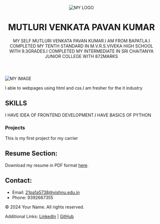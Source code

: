 <!DOCTYPE html>
<html>
  <head>
    <title>My portfolio</title>
  </head>
  <body>
    <header>
        <img src="https://as2.ftcdn.net/v2/jpg/02/72/92/57/1000_F_272925704_1qM9NGnvwWjuKekr4SyZvmLtb7clTNBL.jpg" alt="MY LOGO">
        <h1>MUTLURI VENKATA PAVAN KUMAR</h1>
        <p>MY SELF MUTLURI VENKATA PAVAN KUMAR.I AM FROM BAPATLA.I COMPLETED MY TENTH STANDARD IN M.V.R.S.VIVEKA HIGH SCHOOL WITH 9.3GRADES.I COMPLETED MY INTERMEDIATE IN SRI CHAITANYA JUNIOR COLLEGE WITH 872MARKS</p>
    </header>
    <section>
              <img src="https://cdn.glitch.global/b8440059-004b-4044-ad74-a4a37e5467c3/my.jpg?v=1709146797492" alt="MY IMAGE">
              <p>I able to webpages using html and css.I am fresher for the it industry</p>
              <h2>SKILLS</h2>
              <P>I HAVE IDEA OF FRONTEND DEVELOPMENT.I HAVE BASICS OF PYTHON</P>
              <h3>Projects</h3>
              <p>This is my first project for my carrier</p>
       </section>
       <section id="resume">
  <h2>Resume Section:</h2>
  <p>Download my resume in PDF format <a href="My resume.pdf" download>here</a>.</p>
</section>
    <section id="contact">
  <h2>Contact:</h2>
  <ul>
    <li>Email: <a href="21pa1a5738@vishnu.edu.in">21pa1a5738@vishnu.edu.in</a></li>
    <li>Phone: 9392667355</li>
  </ul>
</section>
    <footer>
  <p>&copy; 2024 Your Name. All rights reserved.</p>
  <p>Additional Links: <a href="https://www.linkedin.com/in/venkata-pavan-kumar-872a66250/">LinkedIn</a> | <a href="insert-link-to-your-GitHub-profile">GitHub</a></p>
</footer>
  </body>
</html>
